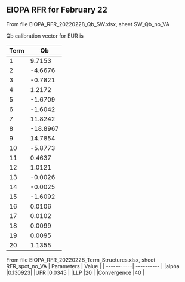 ## EIOPA RFR for February 22

From file EIOPA_RFR_20220228_Qb_SW.xlsx, sheet SW_Qb_no_VA

Qb calibration vector for EUR is 

| Term       | Qb         | 
| -----------| ---------- | 
|1	| 9.7153 |
|2	|-4.6676 |
|3	|-0.7821 |
|4	| 1.2172 |
|5	|-1.6709 |
|6	|-1.6042 |
|7	| 11.8242 |
|8	|-18.8967 |
|9	| 14.7854 |
|10	|-5.8773 |
|11	| 0.4637 |
|12	| 1.0121 |
|13	|-0.0026 |
|14	|-0.0025 |
|15	|-1.6092 |
|16	| 0.0106 |
|17	| 0.0102 |
|18	| 0.0099 |
|19	| 0.0095 |
|20	| 1.1355 |




From file EIOPA_RFR_20220228_Term_Structures.xlsx, sheet RFR_spot_no_VA
| Parameters  | Value     | 
| -----------| ---------- | 
|alpha	|0.130923|
|UFR	|0.0345 |
|LLP	|20 |
|Convergence	|40 |







